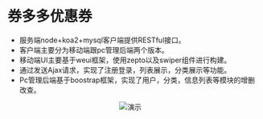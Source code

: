 # 券多多优惠券
* 服务端node+koa2+mysql客户端提供RESTful接口。  
* 客户端主要分为移动端跟pc管理后端两个版本。
* 移动端UI主要基于weui框架，使用zepto以及swiper组件进行构建。
* 通过发送Ajax请求，实现了注册登录，列表展示，分类展示等功能。
* Pc管理后端基于boostrap框架，实现了用户，分类，信息列表等模块的增删改查。 
<div align=center>
<img src="http://ww1.sinaimg.cn/large/eccb7e56ly1fgab0fk25ug208u0eq4qp.gif" alt="演示">     
</div>

